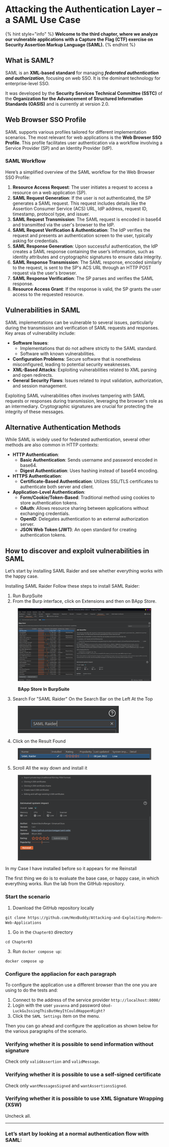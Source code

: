 # Attacking the Authentication Layer – a SAML Use Case

{% hint style="info" %}
**Welcome to the third chapter, where we analyze our vulnerable applications with a Capture the Flag (CTF) exercise on Security Assertion Markup Language (SAML).**
{% endhint %}

## What is SAML?

SAML is an **XML-based standard** for managing _**federated authentication and authorization**_, focusing on web SSO. It is the dominant technology for enterprise-level SSO.&#x20;

It was developed by the **Security Services Technical Committee (SSTC)** of the **Organization for the Advancement of Structured Information Standards (OASIS)** and is currently at version 2.0.

## Web Browser SSO Profile

SAML supports various profiles tailored for different implementation scenarios. The most relevant for web applications is the **Web Browser SSO Profile**. This profile facilitates user authentication via a workflow involving a Service Provider (SP) and an Identity Provider (IdP).

### SAML Workflow

Here’s a simplified overview of the SAML workflow for the Web Browser SSO Profile:

1. **Resource Access Request**: The user initiates a request to access a resource on a web application (SP).
2. **SAML Request Generation**: If the user is not authenticated, the SP generates a SAML request. This request includes details like the Assertion Consumer Service (ACS) URL, IdP address, request ID, timestamp, protocol type, and issuer.
3. **SAML Request Transmission**: The SAML request is encoded in base64 and transmitted via the user's browser to the IdP.
4. **SAML Request Verification & Authentication**: The IdP verifies the request and presents an authentication screen to the user, typically asking for credentials.
5. **SAML Response Generation**: Upon successful authentication, the IdP creates a SAML response containing the user’s information, such as identity attributes and cryptographic signatures to ensure data integrity.
6. **SAML Response Transmission**: The SAML response, encoded similarly to the request, is sent to the SP's ACS URL through an HTTP POST request via the user's browser.
7. **SAML Response Verification**: The SP parses and verifies the SAML response.
8. **Resource Access Grant**: If the response is valid, the SP grants the user access to the requested resource.

## Vulnerabilities in SAML

SAML implementations can be vulnerable to several issues, particularly during the transmission and verification of SAML requests and responses. Key areas of vulnerability include:

* **Software Issues**:
  * Implementations that do not adhere strictly to the SAML standard.
  * Software with known vulnerabilities.
* **Configuration Problems**: Secure software that is nonetheless misconfigured, leading to potential security weaknesses.
* **XML-Based Attacks**: Exploiting vulnerabilities related to XML parsing and open redirects.
* **General Security Flaws**: Issues related to input validation, authorization, and session management.

Exploiting SAML vulnerabilities often involves tampering with SAML requests or responses during transmission, leveraging the browser's role as an intermediary. Cryptographic signatures are crucial for protecting the integrity of these messages.

## Alternative Authentication Methods

While SAML is widely used for federated authentication, several other methods are also common in HTTP contexts:

* **HTTP Authentication**:
  * **Basic Authentication**: Sends username and password encoded in base64.
  * **Digest Authentication**: Uses hashing instead of base64 encoding.
* **HTTPS Authentication**:
  * **Certificate-Based Authentication**: Utilizes SSL/TLS certificates to authenticate both server and client.
* **Application-Level Authentication**:
  * **Form/Cookie/Token-Based**: Traditional method using cookies to store authentication tokens.
  * **OAuth**: Allows resource sharing between applications without exchanging credentials.
  * **OpenID**: Delegates authentication to an external authorization server.
  * **JSON Web Token (JWT)**: An open standard for creating authentication tokens.

## How to discover and exploit vulnerabilities in SAML

Let’s start by installing SAML Raider and see whether everything works with the happy case.

Installing SAML Raider Follow these steps to install SAML Raider:&#x20;

1. Run BurpSuite
2. From the Burp interface, click on Extensions and then on BApp Store.

<figure><img src="../../.gitbook/assets/image (1) (1).png" alt=""><figcaption><p><strong>BApp Store In BurpSuite</strong></p></figcaption></figure>

3. Search For "SAML Raider" On the Search Bar on the Left At the Top

<figure><img src="../../.gitbook/assets/image (1) (1) (1).png" alt=""><figcaption></figcaption></figure>

4. Click on the Result Found

<figure><img src="../../.gitbook/assets/image (2) (1).png" alt=""><figcaption></figcaption></figure>

5. Scroll All the way down and install it

<figure><img src="../../.gitbook/assets/image (3) (1).png" alt=""><figcaption></figcaption></figure>

In my Case I have installed before so it appears for me Reinstall

The first thing we do is to evaluate the base case, or happy case, in which everything works. Run the lab from the GitHub repository.

### Start the scenario

1. Download the GitHub repository locally

```
git clone https://github.com/HexBuddy/Attacking-and-Exploiting-Modern-Web-Applications
```

1. Go in the `Chapter03` directory

```
cd Chapter03
```

3. Run `docker compose up`:

```
docker compose up
```

### Configure the appliacion for each paragraph

To configure the application use a different browser than the one you are using to do the tests and:

1. Connect to the address of the service provider `http://localhost:8000/`
2. Login with the user `yavanna` and password `G0od-LuckGu3ssingThisButHeyItCouldHappenRight?`
3. Click the `SAML Settings` item on the menu.

Then you can go ahead and configure the application as shown below for the various paragraphs of the scenario.

### Verifying whether it is possible to send information without signature

Check only `validAssertion` and `validMessage`.

### Verifying whether it is possible to use a self-signed certificate

Check only `wantMessagesSigned` and `wantAssertionsSigned`.

### Verifying whether it is possible to use XML Signature Wrapping (XSW)

Uncheck all.

***

### **Let’s start by looking at a normal authentication flow with SAML:**

